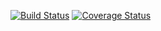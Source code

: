 [![Build Status](https://travis-ci.org/thumbor/remotecv.svg?branch=master)](https://travis-ci.org/thumbor/remotecv) [![Coverage Status](https://coveralls.io/repos/thumbor/remotecv/badge.svg?branch=master&service=github)](https://coveralls.io/github/thumbor/remotecv?branch=master)
